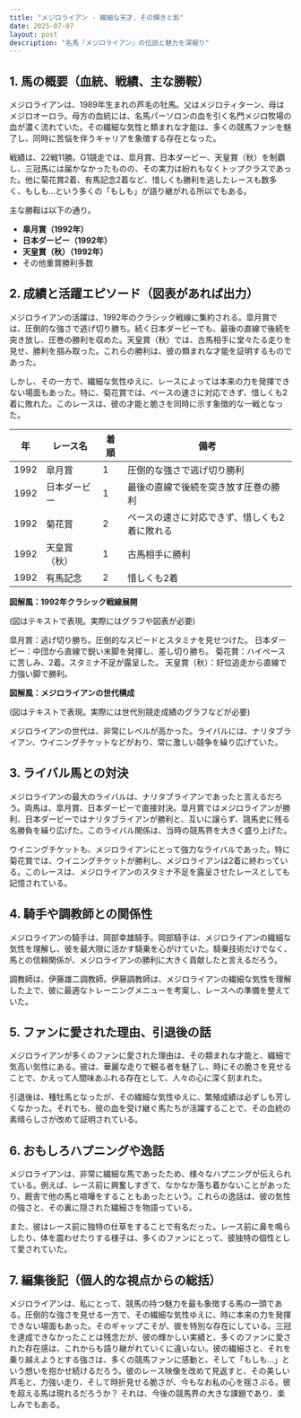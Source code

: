 ```yaml
---
title: "メジロライアン - 繊細な天才、その輝きと影"
date: 2025-07-07
layout: post
description: "名馬『メジロライアン』の伝説と魅力を深堀り"
---
```


## 1. 馬の概要（血統、戦績、主な勝鞍）

メジロライアンは、1989年生まれの芦毛の牡馬。父はメジロティターン、母はメジロオーロラ。母方の血統には、名馬パーソロンの血を引く名門メジロ牧場の血が濃く流れていた。その繊細な気性と類まれな才能は、多くの競馬ファンを魅了し、同時に苦悩を伴うキャリアを象徴する存在となった。

戦績は、22戦11勝。G1競走では、皐月賞、日本ダービー、天皇賞（秋）を制覇し、三冠馬には届かなかったものの、その実力は紛れもなくトップクラスであった。他に菊花賞2着、有馬記念2着など、惜しくも勝利を逃したレースも数多く、もしも…という多くの「もしも」が語り継がれる所以でもある。

主な勝鞍は以下の通り。

* **皐月賞（1992年）**
* **日本ダービー（1992年）**
* **天皇賞（秋）（1992年）**
* その他重賞勝利多数


## 2. 成績と活躍エピソード（図表があれば出力）

メジロライアンの活躍は、1992年のクラシック戦線に集約される。皐月賞では、圧倒的な強さで逃げ切り勝ち。続く日本ダービーでも、最後の直線で後続を突き放し、圧巻の勝利を収めた。天皇賞（秋）では、古馬相手に堂々たる走りを見せ、勝利を掴み取った。これらの勝利は、彼の類まれな才能を証明するものであった。

しかし、その一方で、繊細な気性ゆえに、レースによっては本来の力を発揮できない場面もあった。特に、菊花賞では、ペースの速さに対応できず、惜しくも2着に敗れた。このレースは、彼の才能と脆さを同時に示す象徴的な一戦となった。

| 年 | レース名       | 着順 | 備考                                      |
|---|----------------|------|-------------------------------------------|
| 1992 | 皐月賞         | 1    | 圧倒的な強さで逃げ切り勝利                 |
| 1992 | 日本ダービー     | 1    | 最後の直線で後続を突き放す圧巻の勝利       |
| 1992 | 菊花賞         | 2    | ペースの速さに対応できず、惜しくも2着に敗れる |
| 1992 | 天皇賞（秋）   | 1    | 古馬相手に勝利                             |
| 1992 | 有馬記念       | 2    | 惜しくも2着                               |


**図解風：1992年クラシック戦線展開**

(図はテキストで表現。実際にはグラフや図表が必要)

皐月賞：逃げ切り勝ち。圧倒的なスピードとスタミナを見せつけた。
日本ダービー：中団から直線で鋭い末脚を発揮し、差し切り勝ち。
菊花賞：ハイペースに苦しみ、2着。スタミナ不足が露呈した。
天皇賞（秋）：好位追走から直線で力強い脚で勝利。


**図解風：メジロライアンの世代構成**

(図はテキストで表現。実際には世代別競走成績のグラフなどが必要)

メジロライアンの世代は、非常にレベルが高かった。ライバルには、ナリタブライアン、ウイニングチケットなどがおり、常に激しい競争を繰り広げていた。


## 3. ライバル馬との対決

メジロライアンの最大のライバルは、ナリタブライアンであったと言えるだろう。両馬は、皐月賞、日本ダービーで直接対決。皐月賞ではメジロライアンが勝利、日本ダービーではナリタブライアンが勝利と、互いに譲らず、競馬史に残る名勝負を繰り広げた。このライバル関係は、当時の競馬界を大きく盛り上げた。

ウイニングチケットも、メジロライアンにとって強力なライバルであった。特に菊花賞では、ウイニングチケットが勝利し、メジロライアンは2着に終わっている。このレースは、メジロライアンのスタミナ不足を露呈させたレースとしても記憶されている。


## 4. 騎手や調教師との関係性

メジロライアンの騎手は、岡部幸雄騎手。岡部騎手は、メジロライアンの繊細な気性を理解し、彼を最大限に活かす騎乗を心がけていた。騎乗技術だけでなく、馬との信頼関係が、メジロライアンの勝利に大きく貢献したと言えるだろう。

調教師は、伊藤雄二調教師。伊藤調教師は、メジロライアンの繊細な気性を理解した上で、彼に最適なトレーニングメニューを考案し、レースへの準備を整えていた。


## 5. ファンに愛された理由、引退後の話

メジロライアンが多くのファンに愛された理由は、その類まれな才能と、繊細で気高い気性にある。彼は、華麗な走りで観る者を魅了し、時にその脆さを見せることで、かえって人間味あふれる存在として、人々の心に深く刻まれた。

引退後は、種牡馬となったが、その繊細な気性ゆえに、繁殖成績は必ずしも芳しくなかった。それでも、彼の血を受け継ぐ馬たちが活躍することで、その血統の素晴らしさが改めて証明されている。


## 6. おもしろハプニングや逸話

メジロライアンは、非常に繊細な馬であったため、様々なハプニングが伝えられている。例えば、レース前に興奮しすぎて、なかなか落ち着かないことがあったり、厩舎で他の馬と喧嘩をすることもあったという。これらの逸話は、彼の気性の強さと、その裏に隠された繊細さを物語っている。

また、彼はレース前に独特の仕草をすることで有名だった。レース前に鼻を鳴らしたり、体を震わせたりする様子は、多くのファンにとって、彼独特の個性として愛されていた。


## 7. 編集後記（個人的な視点からの総括）

メジロライアンは、私にとって、競馬の持つ魅力を最も象徴する馬の一頭である。圧倒的な強さを見せる一方で、その繊細な気性ゆえに、時に本来の力を発揮できない場面もあった。そのギャップこそが、彼を特別な存在にしている。三冠を達成できなかったことは残念だが、彼の輝かしい実績と、多くのファンに愛された存在感は、これからも語り継がれていくに違いない。彼の繊細さと、それを乗り越えようとする強さは、多くの競馬ファンに感動と、そして「もしも…」という想いを抱かせ続けるだろう。彼のレース映像を改めて見返すと、その美しい芦毛と、力強い走り、そして時折見せる脆さが、今もなお私の心を揺さぶる。彼を超える馬は現れるだろうか？ それは、今後の競馬界の大きな課題であり、楽しみでもある。
